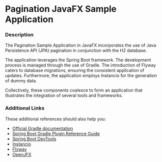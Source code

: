 # Pagination JavaFX Sample Application

### Description

The Pagination Sample Application in JavaFX incorporates the use of
Java Persistence API (JPA) pagination in conjunction with the H2 database.

The application leverages the Spring Boot framework. The development process is managed through the use of Gradle.
The introduction of Flyway caters to database migrations, ensuring the consistent application of updates.
Furthermore, the application employs Instancio for the generation of dummy data.

Collectively, these components coalesce to form an application that illustrates the integration of
several tools and frameworks.

### Additional Links

These additional references should also help you:

* [Official Gradle documentation](https://docs.gradle.org)
* [Spring Boot Gradle Plugin Reference Guide](https://docs.spring.io/spring-boot/docs/3.2.5/gradle-plugin/reference/html/)
* [Spring Boot DevTools](https://docs.spring.io/spring-boot/docs/3.2.5/reference/htmlsingle/index.html#using.devtools)
* [Instancio](https://www.instancio.org/getting-started/)
* [Flyway](https://documentation.red-gate.com/flyway)
* [OpenJFX](https://openjfx.io/)


